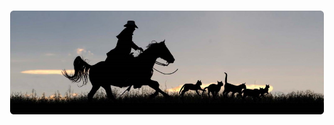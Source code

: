 ![Herding cats](https://github.com/jermdavis/jermdavis/blob/master/cats.jpg?raw=true "Herding cats")